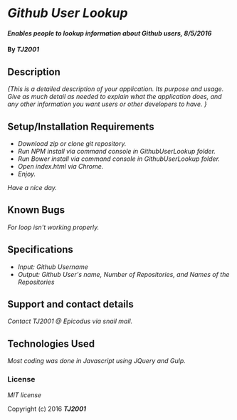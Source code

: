 # _Github User Lookup_

#### _Enables people to lookup information about Github users, 8/5/2016_

#### By _**TJ2001**_

## Description

_{This is a detailed description of your application. Its purpose and usage.  Give as much detail as needed to explain what the application does, and any other information you want users or other developers to have. }_

## Setup/Installation Requirements

* _Download zip or clone git repository._
* _Run NPM install via command console in GithubUserLookup folder._
* _Run Bower install via command console in GithubUserLookup folder._
* _Open index.html via Chrome._
* _Enjoy._

_Have a nice day._

## Known Bugs

_For loop isn't working properly._

## Specifications

* _Input: Github Username_
* _Output: Github User's name, Number of Repositories, and Names of the Repositories_

## Support and contact details

_Contact TJ2001 @ Epicodus via snail mail._

## Technologies Used

_Most coding was done in Javascript using JQuery and Gulp._

### License

*MIT license*

Copyright (c) 2016 **_TJ2001_**
